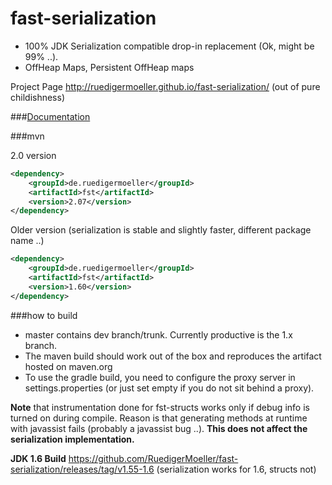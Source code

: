 fast-serialization
==================

* 100% JDK Serialization compatible drop-in replacement (Ok, might be 99% ..).
* OffHeap Maps, Persistent OffHeap maps

Project Page http://ruedigermoeller.github.io/fast-serialization/  (out of pure childishness)

###[Documentation](https://github.com/RuedigerMoeller/fast-serialization/wiki)

###mvn

2.0 version
```.xml
<dependency>
    <groupId>de.ruedigermoeller</groupId>
    <artifactId>fst</artifactId>
    <version>2.07</version>
</dependency>
```

Older version (serialization is stable and slightly faster, different package name ..)
```.xml
<dependency>
    <groupId>de.ruedigermoeller</groupId>
    <artifactId>fst</artifactId>
    <version>1.60</version>
</dependency>
```

###how to build 

* master contains dev branch/trunk. Currently productive is the 1.x branch. 
* The maven build should work out of the box and reproduces the artifact hosted on maven.org
* To use the gradle build, you need to configure the proxy server in settings.properties (or just set empty if you do not sit behind a proxy).

<b>Note</b> that instrumentation done for fst-structs works only if debug info is turned on during compile. Reason is that generating methods at runtime with javassist fails (probably a javassist bug ..). 
<b>This does not affect the serialization implementation. </b>

<b>JDK 1.6 Build</b>
https://github.com/RuedigerMoeller/fast-serialization/releases/tag/v1.55-1.6
(serialization works for 1.6, structs not)
